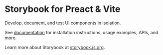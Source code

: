 # Storybook for Preact & Vite

Develop, document, and test UI components in isolation.

See [documentation](https://storybook.js.org/docs/get-started/frameworks/preact-vite?renderer=preact&ref=readme) for installation instructions, usage examples, APIs, and more.

Learn more about Storybook at [storybook.js.org](https://storybook.js.org/?ref=readme).
